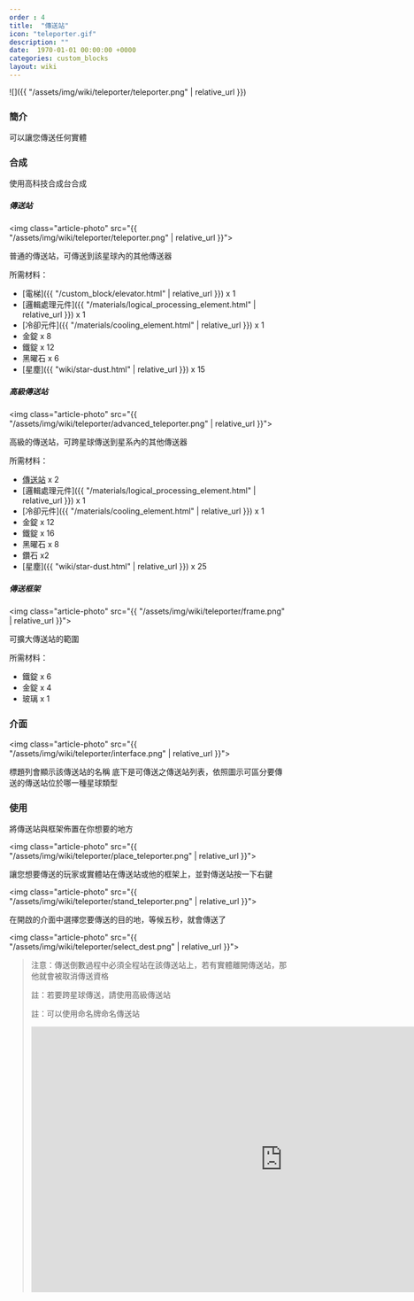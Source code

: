 ```yaml
---
order : 4
title:  "傳送站"
icon: "teleporter.gif"
description: ""
date:  1970-01-01 00:00:00 +0000
categories: custom_blocks
layout: wiki
---
```


![]({{ "/assets/img/wiki/teleporter/teleporter.png" | relative_url }})

### 簡介

可以讓您傳送任何實體

### 合成

使用高科技合成台合成

##### 傳送站

<img class="article-photo" src="{{ "/assets/img/wiki/teleporter/teleporter.png" | relative_url }}">

普通的傳送站，可傳送到該星球內的其他傳送器

所需材料：
- [電梯]({{ "/custom_block/elevator.html" | relative_url }}) x 1  
- [邏輯處理元件]({{ "/materials/logical_processing_element.html" | relative_url }}) x 1  
- [冷卻元件]({{ "/materials/cooling_element.html" | relative_url }}) x 1  
- 金錠 x 8  
- 鐵錠 x 12  
- 黑曜石 x 6  
- [星塵]({{ "wiki/star-dust.html" | relative_url }}) x 15  

##### 高級傳送站

<img class="article-photo" src="{{ "/assets/img/wiki/teleporter/advanced_teleporter.png" | relative_url }}">

高級的傳送站，可跨星球傳送到星系內的其他傳送器

所需材料：
- [傳送站](#傳送站) x 2  
- [邏輯處理元件]({{ "/materials/logical_processing_element.html" | relative_url }}) x 1  
- [冷卻元件]({{ "/materials/cooling_element.html" | relative_url }}) x 1  
- 金錠 x 12  
- 鐵錠 x 16  
- 黑曜石 x 8  
- 鑽石 x2  
- [星塵]({{ "wiki/star-dust.html" | relative_url }}) x 25  

##### 傳送框架

<img class="article-photo" src="{{ "/assets/img/wiki/teleporter/frame.png" | relative_url }}">

可擴大傳送站的範圍

所需材料：
- 鐵錠 x 6  
- 金錠 x 4  
- 玻璃 x 1  

### 介面

<img class="article-photo" src="{{ "/assets/img/wiki/teleporter/interface.png" | relative_url }}">

標題列會顯示該傳送站的名稱
底下是可傳送之傳送站列表，依照圖示可區分要傳送的傳送站位於哪一種星球類型

### 使用

將傳送站與框架佈置在你想要的地方

<img class="article-photo" src="{{ "/assets/img/wiki/teleporter/place_teleporter.png" | relative_url }}">

讓您想要傳送的玩家或實體站在傳送站或他的框架上，並對傳送站按一下右鍵

<img class="article-photo" src="{{ "/assets/img/wiki/teleporter/stand_teleporter.png" | relative_url }}">

在開啟的介面中選擇您要傳送的目的地，等候五秒，就會傳送了

<img class="article-photo" src="{{ "/assets/img/wiki/teleporter/select_dest.png" | relative_url }}">

> 注意：傳送倒數過程中必須全程站在該傳送站上，若有實體離開傳送站，那他就會被取消傳送資格 
>  
> 註：若要跨星球傳送，請使用高級傳送站  
>  
> 註：可以使用命名牌命名傳送站  
> <iframe src="https://streamable.com/s/78e4k/rnwfzu?autoplay=1&muted=1" width="907" height="480" frameborder="0" allowfullscreen></iframe>

